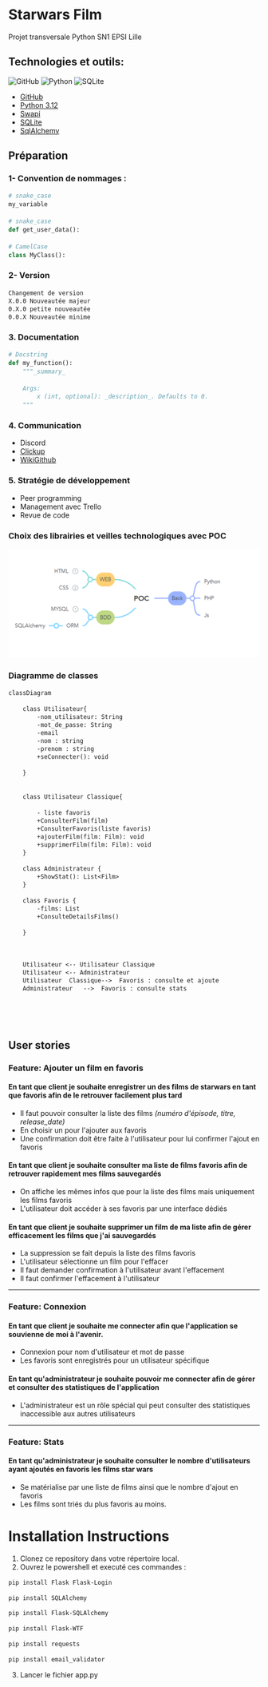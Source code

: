# Starwars Film
Projet transversale Python 
SN1 EPSI Lille

## Technologies et outils:
![GitHub](https://img.shields.io/badge/github-%23121011.svg?style=for-the-badge&logo=github&logoColor=white)
![Python](https://img.shields.io/badge/python-3670A0?style=for-the-badge&logo=python&logoColor=ffdd54)
![SQLite](https://img.shields.io/badge/sqlite-%2307405e.svg?style=for-the-badge&logo=sqlite&logoColor=white)

- [GitHub](https://github.com/alexkjzz/PythonTP)
- [Python 3.12](https://docs.python.org/3.12/)
- [Swapi](https://swapi.dev/)
- [SQLite](https://swapi.dev/)
- [SqlAlchemy](https://www.sqlalchemy.org/)

## Préparation
### 1- Convention de nommages : 
```py
# snake_case
my_variable

# snake_case
def get_user_data():

# CamelCase
class MyClass():
```

### 2- Version

```
Changement de version
X.0.0 Nouveautée majeur
0.X.0 petite nouveautée 
0.0.X Nouveautée minime
```

### 3. Documentation
```py
# Docstring 
def my_function():
    """_summary_

    Args:
        x (int, optional): _description_. Defaults to 0.
    """
```

### 4. Communication
- Discord
- [Clickup](https://sharing.clickup.com/9015532609/l/h/8cnw721-375/51e4cf6ce2b9993)
- [WikiGithub](https://github.com/alexkjzz/PythonTP)


### 5. Stratégie de développement
- Peer programming
- Management avec Trello
- Revue de code


### Choix des librairies et veilles technologiques avec POC 

![Texte alternatif](/IMAGES/POC.png "Titre de l'image")

### Diagramme de classes
```mermaid
classDiagram
  
    class Utilisateur{
        -nom_utilisateur: String
        -mot_de_passe: String
        -email
        -nom : string
        -prenom : string
        +seConnecter(): void

    }


    class Utilisateur Classique{
        
        - liste favoris
        +ConsulterFilm(film)
        +ConsulterFavoris(liste favoris)
        +ajouterFilm(film: Film): void
        +supprimerFilm(film: Film): void
    }

    class Administrateur {
        +ShowStat(): List<Film>
    }

    class Favoris {
        -films: List
        +ConsulteDetailsFilms()
       
    }

   

    Utilisateur <-- Utilisateur Classique
    Utilisateur <-- Administrateur 
    Utilisateur  Classique-->  Favoris : consulte et ajoute
    Administrateur   -->  Favoris : consulte stats
    
    



```

## User stories
### Feature: Ajouter un film en favoris

#### En tant que client je souhaite enregistrer un des films de starwars en tant que favoris afin de le retrouver facilement plus tard
- Il faut pouvoir consulter la liste des films *(numéro d'épisode, titre, release_date)*
- En choisir un pour l'ajouter aux favoris
- Une confirmation doit être faite à l'utilisateur pour lui confirmer l'ajout en favoris

#### En tant que client je souhaite consulter ma liste de films favoris afin de retrouver rapidement mes films sauvegardés
- On affiche les mêmes infos que pour la liste des films mais uniquement les films favoris
- L'utilisateur doit accéder à ses favoris par une interface dédiés

#### En tant que client je souhaite supprimer un film de ma liste afin de gérer efficacement les films que j'ai sauvegardés
- La suppression se fait depuis la liste des films favoris
- L'utilisateur sélectionne un film pour l'effacer
- Il faut demander confirmation à l'utilisateur avant l'effacement
- Il faut confirmer l'effacement à l'utilisateur


----------
### Feature: Connexion 
#### En tant que client je souhaite me connecter afin que l'application se souvienne de moi à l'avenir.
- Connexion pour nom d'utilisateur et mot de passe
- Les favoris sont enregistrés pour un utilisateur spécifique

#### En tant qu'administrateur je souhaite pouvoir me connecter afin de gérer et consulter des statistiques de l'application
- L'administrateur est un rôle spécial qui peut consulter des statistiques inaccessible aux autres utilisateurs

----------
### Feature: Stats
#### En tant qu'administrateur je souhaite consulter le nombre d'utilisateurs ayant ajoutés en favoris les films star wars
- Se matérialise par une liste de films ainsi que le nombre d'ajout en favoris
- Les films sont triés du plus favoris au moins.



# Installation Instructions

1. Clonez ce repository dans votre répertoire local.
2. Ouvrez le powershell et executé ces commandes :

```bash
pip install Flask Flask-Login 
```
```bash
pip install SQLAlchemy
```
```bash
pip install Flask-SQLAlchemy
```
```bash
pip install Flask-WTF
```
```bash
pip install requests
```
```bash
pip install email_validator
```
3. Lancer le fichier app.py